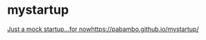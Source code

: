 # mystartup
[Just a mock startup...for now](https://pabambo.github.io/mystartup/)https://pabambo.github.io/mystartup/
